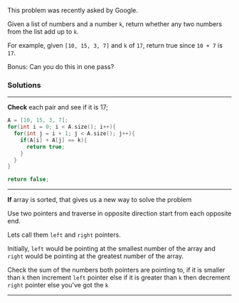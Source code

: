 This problem was recently asked by Google.

Given a list of numbers and a number ``k``,
return whether any two numbers from the list add up to ``k``.

For example, given ``[10, 15, 3, 7]`` and ``k`` of ``17``,
return true since ``10 + 7`` is ``17``.

Bonus: Can you do this in one pass?

### Solutions
---
**Check** each pair and see if it is 17;

```cpp
A = [10, 15, 3, 7];
for(int i = 0; i < A.size(); i++){
  for(int j = i + 1; j < A.size(); j++){
    if(A[i] + A[j] == k){
      return true;
    }
  }
}

return false;
```
---
**If** array is sorted, that gives us a new way to solve the problem

Use two pointers and traverse in opposite direction
start from each opposite end.

Lets call them ``left`` and ``right`` pointers.

Initially, ``left`` would be pointing at the smallest number of the array and ``right`` would
be pointing at the greatest number of the array.

Check the sum of the numbers both pointers are pointing to,
if it is smaller than ``k`` then increment ``left`` pointer
else if it is greater than ``k`` then decrement ``right`` pointer
else you've got the `k`

---
